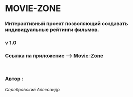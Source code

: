 # MOVIE-ZONE

### Интерактивный проект позволяющий создавать индивидуальные рейтинги фильмов.

### v 1.0

### Ссылка на приложение --> [Movie-Zone](https://movie-zone.ru)

<br>

### Автор :

_Серебровский Александр_
